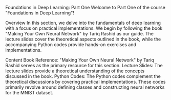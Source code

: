 Foundations in Deep Learning: Part One
Welcome to Part One of the course "Foundations in Deep Learning"!

Overview
In this section, we delve into the fundamentals of deep learning with a focus on practical implementations. We begin by following the book "Making Your Own Neural Network" by Tariq Rashid as our guide. The lecture slides cover the theoretical aspects outlined in the book, while the accompanying Python codes provide hands-on exercises and implementations.

Content
Book Reference: "Making Your Own Neural Network" by Tariq Rashid serves as the primary resource for this section.
Lecture Slides: The lecture slides provide a theoretical understanding of the concepts discussed in the book.
Python Codes: The Python codes complement the theoretical discussions by covering practical implementations. These codes primarily revolve around defining classes and constructing neural networks for the MNIST dataset.
